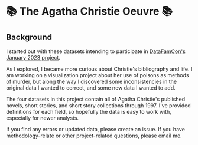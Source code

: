 # 📚 The Agatha Christie Oeuvre 📚

## Background
I started out with these datasets intending to participate in [DataFamCon's January 2023 project](https://data.world/datafam-con/january-2023-dame-agatha-christie). 

As I explored, I became more curious about Christie's bibliography and life. I am working on a visualization project about her use of poisons as methods of murder, but along the way I discovered some inconsistencies in the original data I wanted to correct, and some new data I wanted to add.

The four datasets in this project contain all of Agatha Christie's published novels, short stories, and short story collections through 1997. I've provided definitions for each field, so hopefully the data is easy to work with, especially for newer analysts.

If you find any errors or updated data, please create an issue. If you have methodology-relate or other project-related questions, please email me. 
